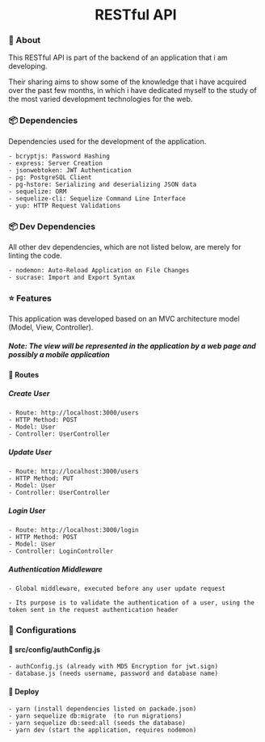 # <center> RESTful API </center>


### :page_facing_up: About

This RESTful API is part of the backend of an application that i am developing.

Their sharing aims to show some of the knowledge that i have acquired over the past few months, in which i have dedicated myself to the study of the most varied development technologies for the web.

### :package: Dependencies

Dependencies used for the development of the application.

    - bcryptjs: Password Hashing
    - express: Server Creation
    - jsonwebtoken: JWT Authentication
    - pg: PostgreSQL Client 
    - pg-hstore: Serializing and deserializing JSON data
    - sequelize: ORM
    - sequelize-cli: Sequelize Command Line Interface
    - yup: HTTP Request Validations

### :package: Dev Dependencies

All other dev dependencies, which are not listed below, are merely for linting the code.

    - nodemon: Auto-Reload Application on File Changes
    - sucrase: Import and Export Syntax

### :star: **Features**
This application was developed based on an MVC architecture model (Model, View, Controller).

##### Note: The view will be represented in the application by a web page and possibly a mobile application


#### :twisted_rightwards_arrows: **Routes**

##### **Create User**
    
    - Route: http://localhost:3000/users
    - HTTP Method: POST
    - Model: User
    - Controller: UserController


##### **Update User**
    
    - Route: http://localhost:3000/users
    - HTTP Method: PUT
    - Model: User
    - Controller: UserController


##### **Login User**
    
    - Route: http://localhost:3000/login
    - HTTP Method: POST
    - Model: User
    - Controller: LoginController

##### **Authentication Middleware**

    - Global middleware, executed before any user update request
    
    - Its purpose is to validate the authentication of a user, using the token sent in the request authentication header

### :wrench: **Configurations**

#### :file_folder: src/config/authConfig.js

    - authConfig.js (already with MD5 Encryption for jwt.sign)
    - database.js (needs username, password and database name)

#### :dvd: Deploy

    - yarn (install dependencies listed on packade.json)
    - yarn sequelize db:migrate  (to run migrations)     
    - yarn sequelize db:seed:all (seeds the database)
    - yarn dev (start the application, requires nodemon)
